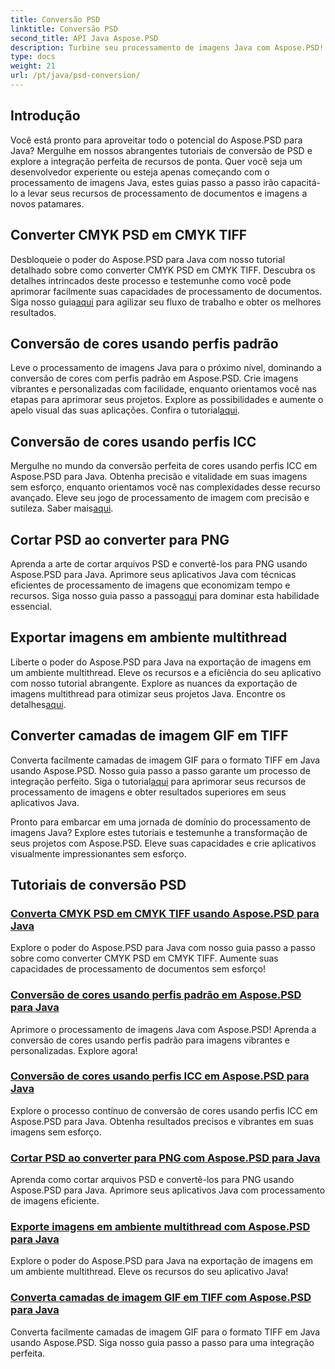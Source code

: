 ```yaml
---
title: Conversão PSD
linktitle: Conversão PSD
second_title: API Java Aspose.PSD
description: Turbine seu processamento de imagens Java com Aspose.PSD! Aprenda a converter CMYK PSD em CMYK TIFF, dominar a conversão de cores, cortar arquivos PSD e muito mais.
type: docs
weight: 21
url: /pt/java/psd-conversion/
---
```

## Introdução

Você está pronto para aproveitar todo o potencial do Aspose.PSD para Java? Mergulhe em nossos abrangentes tutoriais de conversão de PSD e explore a integração perfeita de recursos de ponta. Quer você seja um desenvolvedor experiente ou esteja apenas começando com o processamento de imagens Java, estes guias passo a passo irão capacitá-lo a levar seus recursos de processamento de documentos e imagens a novos patamares.

## Converter CMYK PSD em CMYK TIFF
 Desbloqueie o poder do Aspose.PSD para Java com nosso tutorial detalhado sobre como converter CMYK PSD em CMYK TIFF. Descubra os detalhes intrincados deste processo e testemunhe como você pode aprimorar facilmente suas capacidades de processamento de documentos. Siga nosso guia[aqui](./cmyk-psd-to-cmyk-tiff/) para agilizar seu fluxo de trabalho e obter os melhores resultados.

## Conversão de cores usando perfis padrão
Leve o processamento de imagens Java para o próximo nível, dominando a conversão de cores com perfis padrão em Aspose.PSD. Crie imagens vibrantes e personalizadas com facilidade, enquanto orientamos você nas etapas para aprimorar seus projetos. Explore as possibilidades e aumente o apelo visual das suas aplicações. Confira o tutorial[aqui](./color-conversion-default-profiles/).

## Conversão de cores usando perfis ICC
 Mergulhe no mundo da conversão perfeita de cores usando perfis ICC em Aspose.PSD para Java. Obtenha precisão e vitalidade em suas imagens sem esforço, enquanto orientamos você nas complexidades desse recurso avançado. Eleve seu jogo de processamento de imagem com precisão e sutileza. Saber mais[aqui](./color-conversion-icc-profiles/).

## Cortar PSD ao converter para PNG
 Aprenda a arte de cortar arquivos PSD e convertê-los para PNG usando Aspose.PSD para Java. Aprimore seus aplicativos Java com técnicas eficientes de processamento de imagens que economizam tempo e recursos. Siga nosso guia passo a passo[aqui](./cropping-psd-converting-png/) para dominar esta habilidade essencial.

## Exportar imagens em ambiente multithread
Liberte o poder do Aspose.PSD para Java na exportação de imagens em um ambiente multithread. Eleve os recursos e a eficiência do seu aplicativo com nosso tutorial abrangente. Explore as nuances da exportação de imagens multithread para otimizar seus projetos Java. Encontre os detalhes[aqui](./export-images-multi-thread/).

## Converter camadas de imagem GIF em TIFF
 Converta facilmente camadas de imagem GIF para o formato TIFF em Java usando Aspose.PSD. Nosso guia passo a passo garante um processo de integração perfeito. Siga o tutorial[aqui](./gif-image-layers-to-tiff/) para aprimorar seus recursos de processamento de imagens e obter resultados superiores em seus aplicativos Java.

Pronto para embarcar em uma jornada de domínio do processamento de imagens Java? Explore estes tutoriais e testemunhe a transformação de seus projetos com Aspose.PSD. Eleve suas capacidades e crie aplicativos visualmente impressionantes sem esforço. 
## Tutoriais de conversão PSD
### [Converta CMYK PSD em CMYK TIFF usando Aspose.PSD para Java](./cmyk-psd-to-cmyk-tiff/)
Explore o poder do Aspose.PSD para Java com nosso guia passo a passo sobre como converter CMYK PSD em CMYK TIFF. Aumente suas capacidades de processamento de documentos sem esforço!
### [Conversão de cores usando perfis padrão em Aspose.PSD para Java](./color-conversion-default-profiles/)
Aprimore o processamento de imagens Java com Aspose.PSD! Aprenda a conversão de cores usando perfis padrão para imagens vibrantes e personalizadas. Explore agora!
### [Conversão de cores usando perfis ICC em Aspose.PSD para Java](./color-conversion-icc-profiles/)
Explore o processo contínuo de conversão de cores usando perfis ICC em Aspose.PSD para Java. Obtenha resultados precisos e vibrantes em suas imagens sem esforço.
### [Cortar PSD ao converter para PNG com Aspose.PSD para Java](./cropping-psd-converting-png/)
Aprenda como cortar arquivos PSD e convertê-los para PNG usando Aspose.PSD para Java. Aprimore seus aplicativos Java com processamento de imagens eficiente.
### [Exporte imagens em ambiente multithread com Aspose.PSD para Java](./export-images-multi-thread/)
Explore o poder do Aspose.PSD para Java na exportação de imagens em um ambiente multithread. Eleve os recursos do seu aplicativo Java!
### [Converta camadas de imagem GIF em TIFF com Aspose.PSD para Java](./gif-image-layers-to-tiff/)
Converta facilmente camadas de imagem GIF para o formato TIFF em Java usando Aspose.PSD. Siga nosso guia passo a passo para uma integração perfeita.
